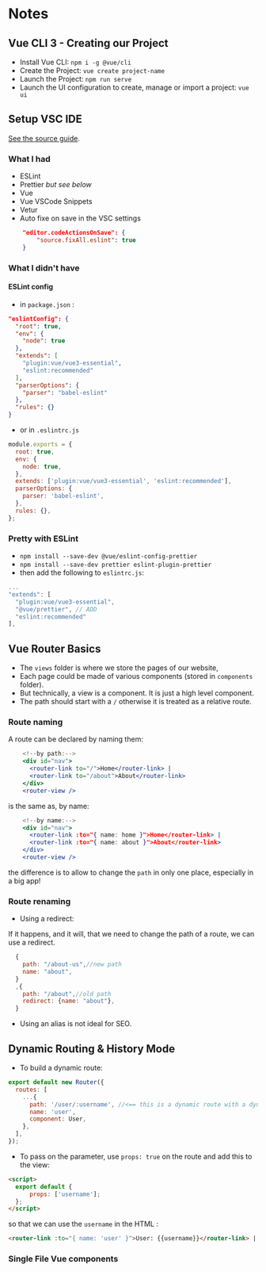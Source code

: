 # Notes

## Vue CLI 3 - Creating our Project

- Install Vue CLI: `npm i -g @vue/cli`
- Create the Project: `vue create project-name`
- Launch the Project: `npm run serve`
- Launch the UI configuration to create, manage or import a project: `vue ui`

## Setup VSC IDE

[See the source guide](https://www.vuemastery.com/blog/vs-code-for-vuejs-developers/).

### What I had

- ESLint
- Prettier _but see below_
- Vue
- Vue VSCode Snippets
- Vetur
- Auto fixe on save in the VSC settings

```json
    "editor.codeActionsOnSave": {
        "source.fixAll.eslint": true
    }
```

### What I didn't have

#### ESLint config

- in `package.json` :

```json
"eslintConfig": {
  "root": true,
  "env": {
    "node": true
  },
  "extends": [
    "plugin:vue/vue3-essential",
    "eslint:recommended"
  ],
  "parserOptions": {
    "parser": "babel-eslint"
  },
  "rules": {}
}
```

- or in `.eslintrc.js`

```js
module.exports = {
  root: true,
  env: {
    node: true,
  },
  extends: ['plugin:vue/vue3-essential', 'eslint:recommended'],
  parserOptions: {
    parser: 'babel-eslint',
  },
  rules: {},
};
```

### Pretty with ESLint

- `npm install --save-dev @vue/eslint-config-prettier`
- `npm install --save-dev prettier eslint-plugin-prettier`
- then add the following to `eslintrc.js`:

```js
...
"extends": [
  "plugin:vue/vue3-essential",
  "@vue/prettier", // ADD
  "eslint:recommended"
],
```

## Vue Router Basics

- The `views` folder is where we store the pages of our website,
- Each page could be made of various components (stored in `components` folder).
- But technically, a view is a component. It is just a high level component.
- The path should start with a `/` otherwise it is treated as a relative route.

### Route naming

A route can be declared by naming them:

```jsx
    <!--by path:-->
    <div id="nav">
      <router-link to="/">Home</router-link> |
      <router-link to="/about">About</router-link>
    </div>
    <router-view />
```

is the same as, by name:

```jsx
    <!--by name:-->
    <div id="nav">
      <router-link :to="{ name: home }">Home</router-link> |
      <router-link :to="{ name: about }">About</router-link>
    </div>
    <router-view />
```

the difference is to allow to change the `path` in only one place, especially in a big app!

### Route renaming

- Using a redirect:

If it happens, and it will, that we need to change the path of a route, we can use a redirect.

```js
  {
    path: "/about-us",//new path
    name: "about",
  }
  ,{
    path: "/about",//old path
    redirect: {name: "about"},
  }
```

- Using an alias is not ideal for SEO.

## Dynamic Routing & History Mode

- To build a dynamic route:

```js
export default new Router({
  routes: [
    ...{
      path: '/user/:username', //<== this is a dynamic route with a dynamic segment
      name: 'user',
      component: User,
    },
  ],
});
```

- To pass on the parameter, use `props: true` on the route and add this to the view:

```html
<script>
  export default {
      props: ['username'];
  };
</script>
```

so that we can use the `username` in the HTML :

```html
<router-link :to="{ name: 'user' }">User: {{username}}</router-link> |
```

### Single File Vue components
